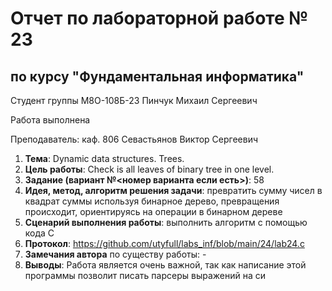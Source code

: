 # Отчет по лабораторной работе № 23
## по курсу "Фундаментальная информатика"

Студент группы М8О-108Б-23 Пинчук Михаил Сергеевич

Работа выполнена 

Преподаватель: каф. 806 Севастьянов Виктор Сергеевич

1. **Тема**: Dynamic data structures. Trees.
2. **Цель работы**: Check is all leaves of binary tree in one level.
3. **Задание (вариант №<номер варианта если есть>)**: 58
4. **Идея, метод, алгоритм решения задачи**: превратить сумму чисел в квадрат суммы используя бинарное дерево, превращения происходит, ориентируясь на операции в бинарном дереве
5. **Сценарий выполнения работы**: выполнить алгоритм с помощью кода С
6. **Протокол**: https://github.com/utyfull/labs_inf/blob/main/24/lab24.c
7. **Замечания автора** по существу работы: -
8. **Выводы**: Работа является очень важной, так как написание этой программы позволит писать парсеры выражений на си
